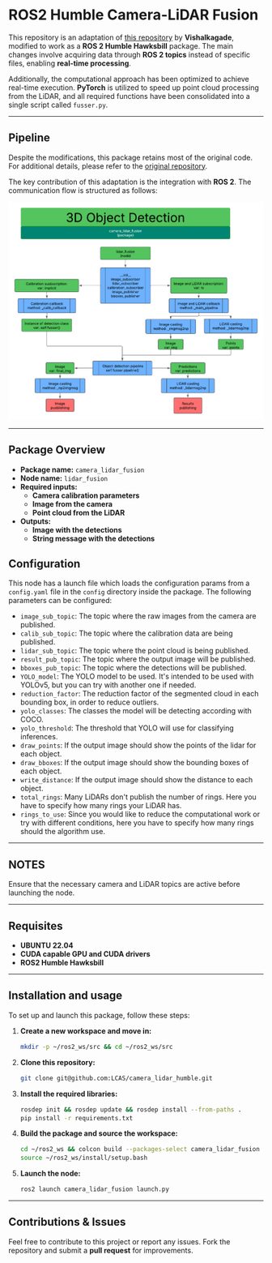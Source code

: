 # **ROS2 Humble Camera-LiDAR Fusion**  

This repository is an adaptation of [this repository](https://github.com/Vishalkagade/Camera-Lidar-Sensor-Fusion) by **Vishalkagade**, modified to work as a **ROS 2 Humble Hawksbill** package. The main changes involve acquiring data through **ROS 2 topics** instead of specific files, enabling **real-time processing**.  

Additionally, the computational approach has been optimized to achieve real-time execution. **PyTorch** is utilized to speed up point cloud processing from the LiDAR, and all required functions have been consolidated into a single script called `fusser.py`.  

---

## **Pipeline**  

Despite the modifications, this package retains most of the original code. For additional details, please refer to the [original repository](https://github.com/Vishalkagade/Camera-Lidar-Sensor-Fusion).  

The key contribution of this adaptation is the integration with **ROS 2**. The communication flow is structured as follows:  

![Pipeline of the node](readme_files/pipeline.png)

---
## **Package Overview**  

- **Package name:** `camera_lidar_fusion`  
- **Node name:** `lidar_fusion`  
- **Required inputs:**  
  - **Camera calibration parameters**  
  - **Image from the camera**  
  - **Point cloud from the LiDAR**
- **Outputs:**
  - **Image with the detections**
  - **String message with the detections**

## **Configuration**

This node has a launch file which loads the configuration params from a `config.yaml` file in the `config` directory inside the package. The following parameters can be configured:

- `image_sub_topic`: The topic where the raw images from the camera are published.
- `calib_sub_topic`: The topic where the calibration data are being published.
- `lidar_sub_topic`: The topic where the point cloud is being published.
- `result_pub_topic`: The topic where the output image will be published.
- `bboxes_pub_topic`: The topic where the detections will be published.
- `YOLO_model`: The YOLO model to be used. It's intended to be used with YOLOv5, but you can try with another one if needed.
- `reduction_factor`: The reduction factor of the segmented cloud in each bounding box, in order to reduce outliers.
- `yolo_classes`: The classes the model will be detecting according with COCO.
- `yolo_threshold`: The threshold that YOLO will use for classifying inferences.
- `draw_points`: If the output image should show the points of the lidar for each object.
- `draw_bboxes`: If the output image should show the bounding boxes of each object.
- `write_distance`: If the output image should show the distance to each object.
- `total_rings`: Many LiDARs don't publish the number of rings. Here you have to specify how many rings your LiDAR has.
- `rings_to_use`: Since you would like to reduce the computational work or try with different conditions, here you have to specify how many rings should the algorithm use.

---

## **NOTES**

Ensure that the necessary camera and LiDAR topics are active before launching the node.  

---

## **Requisites**

- **UBUNTU 22.04**
- **CUDA capable GPU and CUDA drivers**
- **ROS2 Humble Hawksbill**

---

## **Installation and usage**

To set up and launch this package, follow these steps:  

1. **Create a new workspace and move in:**  
   ```bash
   mkdir -p ~/ros2_ws/src && cd ~/ros2_ws/src
   ```

2. **Clone this repository:**  
   ```bash
   git clone git@github.com:LCAS/camera_lidar_humble.git
   ```

3. **Install the required libraries:**  
   ```bash
   rosdep init && rosdep update && rosdep install --from-paths .
   pip install -r requirements.txt
   ```

4. **Build the package and source the workspace:**  
   ```bash
   cd ~/ros2_ws && colcon build --packages-select camera_lidar_fusion
   source ~/ros2_ws/install/setup.bash
   ```

5. **Launch the node:**  
   ```bash
   ros2 launch camera_lidar_fusion launch.py
   ```

---

## **Contributions & Issues**  

Feel free to contribute to this project or report any issues. Fork the repository and submit a **pull request** for improvements.  
